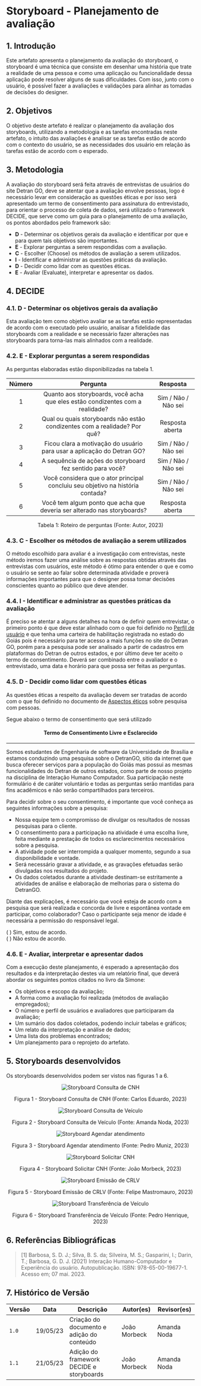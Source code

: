 # Storyboard - Planejamento de avaliação

## 1. Introdução

Este artefato apresenta o planejamento da avaliação do storyboard, o storyboard é uma técnica que consiste em desenhar uma história que trate a realidade de uma pessoa e como uma aplicação ou funcionalidade dessa aplicação pode resolver alguns de suas dificuldades. Com isso, junto com o usuário, é possível fazer a avaliações e validações para alinhar as tomadas de decisões do designer.

## 2. Objetivos

O objetivo deste artefato é realizar o planejamento da avaliação dos storyboards, utilizando a metodologia e as tarefas encontradas neste artefato, o intuito das avaliações é analisar se as tarefas estão de acordo com o contexto do usuário, se as necessidades dos usuário em relação às tarefas estão de acordo com o esperado.

## 3. Metodologia

A avaliação do storyboard será feita através de entrevistas de usuários do site Detran GO, deve se atentar que a avaliação envolve pessoas, logo é necessário levar em consideração as questões éticas e por isso será apresentado um termo de consentimento para assinatura do entrevistado, para orientar o processo de coleta de dados, será utilizado o framework DECIDE, que serve como um guia para o planejamento de uma avaliação, os pontos abordados pelo framework são:

- **D** - Determinar os objetivos gerais da avaliação e identificar por que e para quem tais objetivos são importantes.
- **E** - Explorar perguntas a serem respondidas com a avaliação.
- **C** - Escolher (Choose) os métodos de avaliação a serem utilizados.
- **I** - Identificar e administrar as questões práticas da avaliação.
- **D** - Decidir como lidar com as questões éticas.
- **E** - Avaliar (Evaluate), interpretar e apresentar os dados.

## 4. DECIDE

### 4.1. D - Determinar os objetivos gerais da avaliação

Esta avaliação tem como objetivo avaliar se as tarefas estão representadas de acordo com o executado pelo usuário, analisar a fidelidade das storyboards com a realidade e se necessário fazer alterações nas storyboards para torna-las mais alinhados com a realidade.

### 4.2. E - Explorar perguntas a serem respondidas

As perguntas elaboradas estão disponibilizadas na tabela 1.

| **Número** | **Pergunta**                                                                   | **Resposta**         |
|:----------:|:------------------------------------------------------------------------------:|:--------------------:|
| 1          | Quanto aos storyboards, você acha que eles estão condizentes com a realidade?  | Sim / Não / Não sei  |
| 2          | Qual ou quais storyboards não estão condizentes com a realidade? Por quê?      | Resposta aberta      |
| 3          | Ficou clara a motivação do usuário para usar a aplicação do Detran GO?         | Sim / Não / Não sei  |
| 4          | A sequência de ações do storyboard fez sentido para você?                      | Sim / Não / Não sei  |
| 5          | Você considera que o ator principal concluiu seu objetivo na história contada? | Sim / Não / Não sei  |
| 6          | Você tem algum ponto que acha que deveria ser alterado nas storyboards?        | Resposta aberta      |

<center>

Tabela 1: Roteiro de perguntas (Fonte: Autor, 2023)

</center>

### 4.3. C - Escolher os métodos de avaliação a serem utilizados

O método escolhido para avaliar é a investigação com entrevistas, neste método iremos fazer uma análise sobre as respostas obtidas através das entrevistas com usuários, este método é ótimo para entender o que e como o usuário se sente ao falar sobre determinada atividade e proverá informações importantes para que o designer possa tomar decisões conscientes quanto ao público que deve atender.

### 4.4. I - Identificar e administrar as questões práticas da avaliação

É preciso se atentar a alguns detalhes na hora de definir quem entrevistar, o primeiro ponto é que deve estar alinhado com o que foi definido no [Perfil de usuário](../../../analise_requisitos/perfilUsuario.md) e que tenha uma carteira de habilitação registrada no estado do Goiás pois é necessário para ter acesso a mais funções no site do Detran GO, porém para a pesquisa pode ser analisado a partir de cadastros em plataformas do Detran de outros estados, e por último deve ter aceito o termo de consentimento. Deverá ser combinado entre o avaliador e o entrevistado, uma data e horário para que possa ser feitas as perguntas.

### 4.5. D - Decidir como lidar com questões éticas

As questões éticas a respeito da avaliação devem ser tratadas de acordo com o que foi definido no documento de [Aspectos éticos](../../../analise_requisitos/aspectos_eticos.md) sobre pesquisa com pessoas.

Segue abaixo o termo de consentimento que será utilizado

#### <center>Termo de Consentimento Livre e Esclarecido</center>

---

Somos estudantes de Engenharia de software da Universidade de Brasília e estamos conduzindo uma pesquisa sobre o DetranGO, sitio da internet que busca oferecer serviços para a população do Goiás mas possui as mesmas funcionalidades do Detran de outros estados, como parte de nosso projeto na disciplina de Interação Humano Computador. Sua participação neste formulário é de caráter voluntário e todas as perguntas serão mantidas para fins acadêmicos e não serão compartilhados para terceiros.

Para decidir sobre o seu consentimento, é importante que você conheça as seguintes informações sobre a pesquisa:

-   Nossa equipe tem o compromisso de divulgar os resultados de nossas pesquisas para o cliente.
-   O consentimento para a participação na atividade é uma escolha livre, feita mediante a prestação de todos os esclarecimentos necessários sobre a pesquisa.
-   A atividade pode ser interrompida a qualquer momento, segundo a sua disponibilidade e vontade.
-   Será necessário gravar a atividade, e as gravações efetuadas serão divulgadas nos resultados do projeto.
-   Os dados coletados durante a atividade destinam-se estritamente a atividades de análise e elaboração de melhorias para o sistema do DetranGO.

Diante das explicações, é necessário que você esteja de acordo com a pesquisa que será realizada e concorda de livre e espontânea vontade em participar, como colaborador? Caso o participante seja menor de idade é necessária a permissão do responsável legal.

( ) Sim, estou de acordo. </br>
( ) Não estou de acordo.

### 4.6. E - Avaliar, interpretar e apresentar dados

Com a execução deste planejamento, é esperado a apresentação dos resultados e da interpretação destes via um relatório final, que deverá abordar os seguintes pontos citados no livro da Simone:

- Os objetivos e escopo da avaliação;
- A forma como a avaliação foi realizada (métodos de avaliação empregados);
- O número e perfil de usuários e avaliadores que participaram da avaliação;
- Um sumário dos dados coletados, podendo incluir tabelas e gráficos;
- Um relato da interpretação e análise de dados;
- Uma lista dos problemas encontrados;
- Um planejamento para o reprojeto do artefato.

## 5. Storyboards desenvolvidos

Os storyboards desenvolvidos podem ser vistos nas figuras 1 a 6.

<center>

![Storyboard Consulta de CNH](../../../assets/storyboards/consulta-cnh.jpg)

Figura 1 - Storyboard Consulta de CNH (Fonte: Carlos Eduardo, 2023)

</center>

<center>

![Storyboard Consulta de Veículo](../../../assets/storyboards/consulta-veiculo.jpg)

Figura 2 - Storyboard Consulta de Veículo (Fonte: Amanda Noda, 2023)

</center>

<center>

![Storyboard Agendar atendimento](../../../assets/storyboards/agendar-atendimento.jpg)

Figura 3 - Storyboard Agendar atendimento (Fonte: Pedro Muniz, 2023)

</center>

<center>

![Storyboard Solicitar CNH](../../../assets/storyboards/solicitar-cnh.jpg)

Figura 4 - Storyboard Solicitar CNH (Fonte: João Morbeck, 2023)

</center>

<center>

![Storyboard Emissão de CRLV](../../../assets/storyboards/emissao-crlv.jpg)

Figura 5 - Storyboard Emissão de CRLV (Fonte: Felipe Mastromauro, 2023)

</center>

<center>

![Storyboard Transferência de Veículo](../../../assets/storyboards/transferencia-veiculo.jpg)

Figura 6 - Storyboard Transferência de Veículo (Fonte: Pedro Henrique, 2023)

</center>

## 6. Referências Bibliográficas

> [1] Barbosa, S. D. J.; Silva, B. S. da; Silveira, M. S.; Gasparini, I.; Darin, T.; Barbosa, G. D. J. (2021) Interação Humano-Computador e Experiência do usuário. Autopublicação. ISBN: 978-65-00-19677-1. Acesso em; 07 mai. 2023.

## 7. Histórico de Versão

|  Versão  |   Data   |                      Descrição                      |    Autor(es)   |  Revisor(es)  |
| -------- | -------- | --------------------------------------------------- | -------------- | ------------- |
|  `1.0`   | 19/05/23 | Criação do documento e adição do conteúdo           |  João Morbeck  |  Amanda Noda  |
|  `1.1`   | 21/05/23 | Adição do framework DECIDE e storyboards            |  João Morbeck  |  Amanda Noda  |
